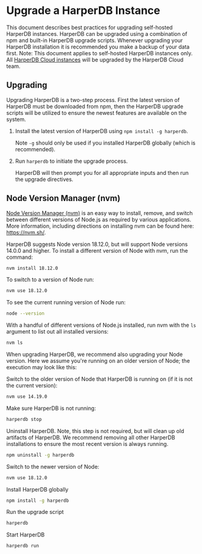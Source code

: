 # Upgrade a HarperDB Instance

This document describes best practices for upgrading self-hosted HarperDB instances. HarperDB can be upgraded using a combination of npm and built-in HarperDB upgrade scripts.  Whenever upgrading your HarperDB installation it is recommended you make a backup of your data first.
Note: This document applies to self-hosted HarperDB instances only. All [HarperDB Cloud instances](https://harperdb.io/docs/harperdb-cloud/) will be upgraded by the HarperDB Cloud team.

## Upgrading
Upgrading HarperDB is a two-step process. First the latest version of HarperDB must be downloaded from npm, then the HarperDB upgrade scripts will be utilized to ensure the newest features are available on the system.

1) Install the latest version of HarperDB using `npm install -g harperdb`.

   Note `-g` should only be used if you installed HarperDB globally (which is recommended). 
2) Run `harperdb` to initiate the upgrade process.

   HarperDB will then prompt you for all appropriate inputs and then run the upgrade directives.


## Node Version Manager (nvm)

[Node Version Manager (nvm)](http://nvm.sh/) is an easy way to install, remove, and switch between different versions of Node.js as required by various applications. More information, including directions on installing nvm can be found here: https://nvm.sh/.

HarperDB suggests Node version 18.12.0, but will support Node versions 14.0.0 and higher. To install a different version of Node with nvm, run the command:

```bash
nvm install 18.12.0
```

To switch to a version of Node run:

```bash
nvm use 18.12.0
```

To see the current running version of Node run:

```bash
node --version
```

With a handful of different versions of Node.js installed, run nvm with the `ls` argument to list out all installed versions:

```bash
nvm ls
```

When upgrading HarperDB, we recommend also upgrading your Node version. Here we assume you're running on an older version of Node; the execution may look like this:

Switch to the older version of Node that HarperDB is running on (if it is not the current version):

```bash
nvm use 14.19.0
```

Make sure HarperDB is not running:

```bash
harperdb stop
```

Uninstall HarperDB. Note, this step is not required, but will clean up old artifacts of HarperDB. We recommend removing all other HarperDB installations to ensure the most recent version is always running.

```bash
npm uninstall -g harperdb
```

Switch to the newer version of Node:

```bash
nvm use 18.12.0
```

Install HarperDB globally

```bash
npm install -g harperdb
```

Run the upgrade script

```bash
harperdb
```

Start HarperDB

```bash
harperdb run
```